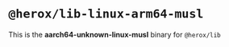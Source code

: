 # `@herox/lib-linux-arm64-musl`

This is the **aarch64-unknown-linux-musl** binary for `@herox/lib`
